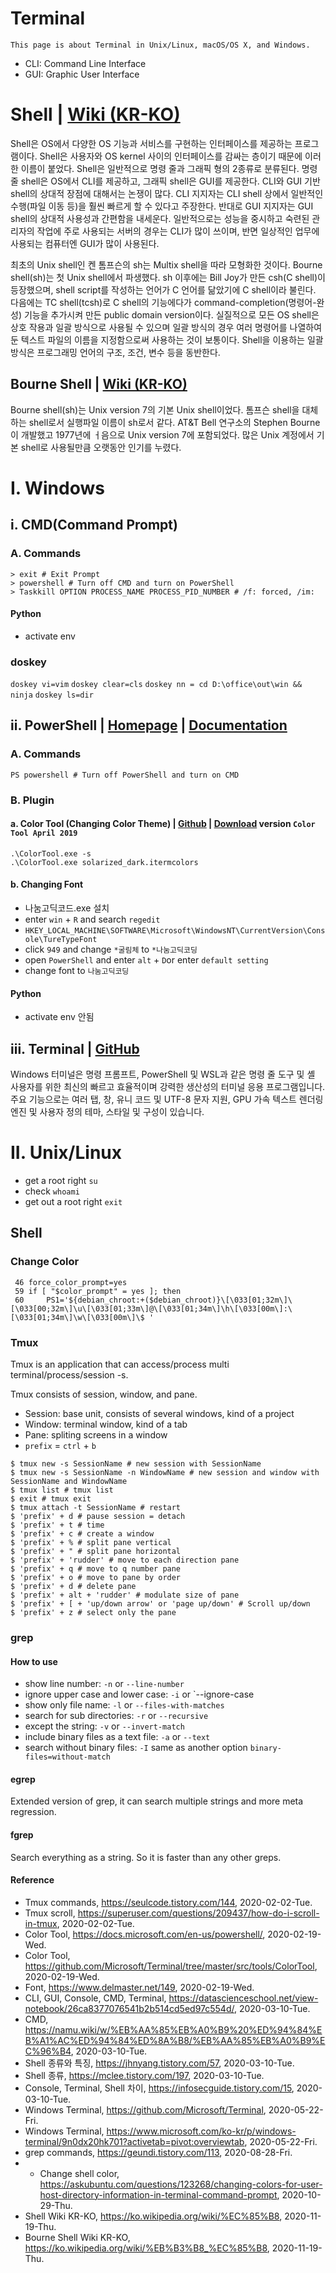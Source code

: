 # Terminal
```
This page is about Terminal in Unix/Linux, macOS/OS X, and Windows.
```
- CLI: Command Line Interface
- GUI: Graphic User Interface

# Shell | [Wiki (KR-KO)](https://ko.wikipedia.org/wiki/%EC%85%B8)
Shell은 OS에서 다양한 OS 기능과 서비스를 구현하는 인터페이스를 제공하는 프로그램이다. Shell은 사용자와 OS kernel 사이의 인터페이스를 감싸는 층이기 때문에 이러한 이름이 붙었다. Shell은 일반적으로 명령 줄과 그래픽 형의 2종류로 분류된다. 명령 줄 shell은 OS에서 CLI를 제공하고, 그래픽 shell은 GUI를 제공한다. CLI와 GUI 기반 shell의 상대적 장점에 대해서는 논쟁이 많다. CLI 지지자는 CLI shell 상에서 일반적인 수행(파일 이동 등)을 훨씬 빠르게 할 수 있다고 주장한다. 반대로 GUI 지지자는 GUI shell의 상대적 사용성과 간편함을 내세운다. 일반적으로는 성능을 중시하고 숙련된 관리자의 작업에 주로 사용되는 서버의 경우는 CLI가 많이 쓰이며, 반면 일상적인 업무에 사용되는 컴퓨터엔 GUI가 많이 사용된다.

최초의 Unix shell인 켄 톰프슨의 sh는 Multix shell을 따라 모형화한 것이다. Bourne shell(sh)는 첫 Unix shell에서 파생했다. sh 이후에는 Bill Joy가 만든 csh(C shell)이 등장했으며, shell script를 작성하는 언어가 C 언어를 닮았기에 C shell이라 불린다. 다음에는 TC shell(tcsh)로 C shell의 기능에다가 command-completion(명령어-완성) 기능을 추가시켜 만든 public domain version이다. 실질적으로 모든 OS shell은 상호 작용과 일괄 방식으로 사용될 수 있으며 일괄 방식의 경우 여러 명령어를 나열하여 둔 텍스트 파일의 이름을 지정함으로써 사용하는 것이 보통이다. Shell을 이용하는 일괄 방식은 프로그래밍 언어의 구조, 조건, 변수 등을 동반한다.

## Bourne Shell | [Wiki (KR-KO)](https://ko.wikipedia.org/wiki/%EB%B3%B8_%EC%85%B8)
Bourne shell(sh)는 Unix version 7의 기본 Unix shell이었다. 톰프슨 shell을 대체하는 shell로서 실행파일 이름이 sh로서 같다. AT&T Bell 연구소의 Stephen Bourne이 개발했고 1977년에 ㅓ음으로 Unix version 7에 포함되었다. 많은 Unix 계정에서 기본 shell로 사용될만큼 오랫동안 인기를 누렸다.

# I. Windows
## i. CMD(Command Prompt)
### A. Commands
```
> exit # Exit Prompt
> powershell # Turn off CMD and turn on PowerShell
> Taskkill OPTION PROCESS_NAME PROCESS_PID_NUMBER # /f: forced, /im: 
```
#### Python
- activate env 
### doskey
`doskey vi=vim`
`doskey clear=cls`
`doskey nn = cd D:\office\out\win && ninja`
`doskey ls=dir`
## ii. PowerShell | [Homepage](https://powershell.org/) | [Documentation](https://docs.microsoft.com/en-us/powershell/)
### A. Commands
```
PS powershell # Turn off PowerShell and turn on CMD
```
### B. Plugin
#### a. Color Tool (Changing Color Theme) | [Github](https://github.com/Microsoft/Terminal/tree/master/src/tools/ColorTool) | [Download](https://github.com/microsoft/terminal/releases/tag/1904.29002) version `Color Tool April 2019`
```
.\ColorTool.exe -s
.\ColorTool.exe solarized_dark.itermcolors
```

#### b. Changing Font
- 나눔고딕코드.exe 설치
- enter `win` + `R` and search `regedit`
- `HKEY_LOCAL_MACHINE\SOFTWARE\Microsoft\WindowsNT\CurrentVersion\Console\TureTypeFont`
- click `949` and change `*굴림체` to `*나눔고딕코딩`
- open `PowerShell` and enter `alt` + `D`or enter `default setting`
- change font to `나눔고딕코딩`

#### Python
- activate env 안됨

## iii. Terminal | [GitHub](https://github.com/Microsoft/Terminal)
 Windows 터미널은 명령 프롬프트, PowerShell 및 WSL과 같은 명령 줄 도구 및 셸 사용자를 위한 최신의 빠르고 효율적이며 강력한 생산성의 터미널 응용 프로그램입니다. 주요 기능으로는 여러 탭, 창, 유니 코드 및 UTF-8 문자 지원, GPU 가속 텍스트 렌더링 엔진 및 사용자 정의 테마, 스타일 및 구성이 있습니다.

# II. Unix/Linux
- get a root right `su`
- check `whoami`
- get out a root right `exit`

## Shell

### Change Color
```
 46 force_color_prompt=yes
 59 if [ "$color_prompt" = yes ]; then
 60     PS1='${debian_chroot:+($debian_chroot)}\[\033[01;32m\]\[\033[00;32m\]\u\[\033[01;33m\]@\[\033[01;34m\]\h\[\033[00m\]:\[\033[01;34m\]\w\[\033[00m\]\$ '
```

### Tmux
Tmux is an application that can access/process multi terminal/process/session -s.

Tmux consists of session, window, and pane.

- Session: base unit, consists of several windows, kind of a project
- Window: terminal window, kind of a tab
- Pane: spliting screens in a window
- `prefix` = `ctrl` + `b`

```
$ tmux new -s SessionName # new session with SessionName
$ tmux new -s SessionName -n WindowName # new session and window with SessionName and WindowName
$ tmux list # tmux list
$ exit # tmux exit
$ tmux attach -t SessionName # restart
$ 'prefix' + d # pause session = detach
$ 'prefix' + t # time
$ 'prefix' + c # create a window
$ 'prefix' + % # split pane vertical
$ 'prefix' + " # split pane horizontal
$ 'prefix' + 'rudder' # move to each direction pane
$ 'prefix' + q # move to q number pane
$ 'prefix' + o # move to pane by order
$ 'prefix' + d # delete pane 
$ 'prefix' + alt + 'rudder' # modulate size of pane
$ 'prefix' + [ + 'up/down arrow' or 'page up/down' # Scroll up/down
$ 'prefix' + z # select only the pane
```

### grep

#### How to use
- show line number: `-n` or `--line-number`
- ignore upper case and lower case: `-i` or `--ignore-case
- show only file name: `-l` or `--files-with-matches`
- search for sub directories: `-r` or `--recursive`
- except the string: `-v` or `--invert-match`
- include binary files as a text file: `-a` or `--text`
- search without binary files: `-I` same as another option `binary-files=without-match`

#### egrep
Extended version of grep, it can search multiple strings and more meta regression.

#### fgrep
Search everything as a string. So it is faster than any other greps.

#### Reference
- Tmux commands, https://seulcode.tistory.com/144, 2020-02-02-Tue.
- Tmux scroll, https://superuser.com/questions/209437/how-do-i-scroll-in-tmux, 2020-02-02-Tue.
- Color Tool, https://docs.microsoft.com/en-us/powershell/, 2020-02-19-Wed.
- Color Tool, https://github.com/Microsoft/Terminal/tree/master/src/tools/ColorTool, 2020-02-19-Wed.
- Font, https://www.delmaster.net/149, 2020-02-19-Wed.
- CLI, GUI, Console, CMD, Terminal, https://datascienceschool.net/view-notebook/26ca8377076541b2b514cd5ed97c554d/, 2020-03-10-Tue.
- CMD, https://namu.wiki/w/%EB%AA%85%EB%A0%B9%20%ED%94%84%EB%A1%AC%ED%94%84%ED%8A%B8/%EB%AA%85%EB%A0%B9%EC%96%B4, 2020-03-10-Tue.
- Shell 종류와 특징, https://jhnyang.tistory.com/57, 2020-03-10-Tue.
- Shell 종류, https://mclee.tistory.com/197, 2020-03-10-Tue.
- Console, Terminal, Shell 차이, https://infosecguide.tistory.com/15, 2020-03-10-Tue.
- Windows Terminal, https://github.com/Microsoft/Terminal, 2020-05-22-Fri.
- Windows Terminal, https://www.microsoft.com/ko-kr/p/windows-terminal/9n0dx20hk701?activetab=pivot:overviewtab, 2020-05-22-Fri.
- grep commands, https://geundi.tistory.com/113, 2020-08-28-Fri.
- - Change shell color, https://askubuntu.com/questions/123268/changing-colors-for-user-host-directory-information-in-terminal-command-prompt, 2020-10-29-Thu.
- Shell Wiki KR-KO, https://ko.wikipedia.org/wiki/%EC%85%B8, 2020-11-19-Thu.
- Bourne Shell Wiki KR-KO, https://ko.wikipedia.org/wiki/%EB%B3%B8_%EC%85%B8, 2020-11-19-Thu.
